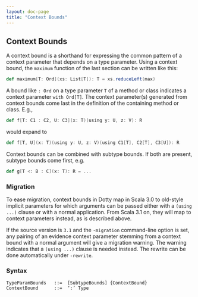```yaml
---
layout: doc-page
title: "Context Bounds"
---
```


## Context Bounds

A context bound is a shorthand for expressing the common pattern of a context parameter that depends on a type parameter. Using a context bound, the `maximum` function of the last section can be written like this:
```scala
def maximum[T: Ord](xs: List[T]): T = xs.reduceLeft(max)
```
A bound like `: Ord` on a type parameter `T` of a method or class indicates a context parameter `with Ord[T]`. The context parameter(s) generated from context bounds come last in the definition of the containing method or class. E.g.,
```scala
def f[T: C1 : C2, U: C3](x: T)(using y: U, z: V): R
```
would expand to
```scala
def f[T, U](x: T)(using y: U, z: V)(using C1[T], C2[T], C3[U]): R
```
Context bounds can be combined with subtype bounds. If both are present, subtype bounds come first, e.g.
```scala
def g[T <: B : C](x: T): R = ...
```

### Migration

To ease migration, context bounds in Dotty map in Scala 3.0 to old-style implicit parameters
for which arguments can be passed either with a `(using ...)` clause or with a normal application. From Scala 3.1 on, they will map to context parameters instead, as is described above.

If the source version is `3.1` and the `-migration` command-line option is set, any pairing of an evidence
context parameter stemming from a context bound with a normal argument will give a migration
warning. The warning indicates that a `(using ...)` clause is needed instead. The rewrite can be
done automatically under `-rewrite`.

### Syntax

```
TypeParamBounds   ::=  [SubtypeBounds] {ContextBound}
ContextBound      ::=  ‘:’ Type
```
